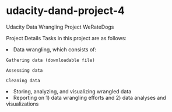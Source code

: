 # udacity-dand-project-4
Udacity Data Wrangling Project WeRateDogs

Project Details
Tasks in this project are as follows:

<li>Data wrangling, which consists of:

    Gathering data (downloadable file)

    Assessing data

    Cleaning data

<li>Storing, analyzing, and visualizing wrangled data

<li>Reporting on 1) data wrangling efforts and 2) data analyses and visualizations
